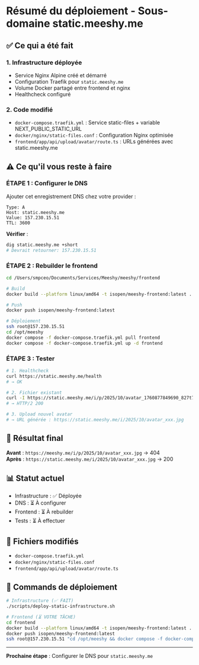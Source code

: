 # Résumé du déploiement - Sous-domaine static.meeshy.me

## ✅ Ce qui a été fait

### 1. Infrastructure déployée
- Service Nginx Alpine créé et démarré
- Configuration Traefik pour `static.meeshy.me`
- Volume Docker partagé entre frontend et nginx
- Healthcheck configuré

### 2. Code modifié
- `docker-compose.traefik.yml` : Service static-files + variable NEXT_PUBLIC_STATIC_URL
- `docker/nginx/static-files.conf` : Configuration Nginx optimisée
- `frontend/app/api/upload/avatar/route.ts` : URLs générées avec static.meeshy.me

## ⚠️ Ce qu'il vous reste à faire

### ÉTAPE 1 : Configurer le DNS

Ajouter cet enregistrement DNS chez votre provider :

```
Type: A
Host: static.meeshy.me
Value: 157.230.15.51
TTL: 3600
```

**Vérifier** :
```bash
dig static.meeshy.me +short
# Devrait retourner: 157.230.15.51
```

### ÉTAPE 2 : Rebuilder le frontend

```bash
cd /Users/smpceo/Documents/Services/Meeshy/meeshy/frontend

# Build
docker build --platform linux/amd64 -t isopen/meeshy-frontend:latest .

# Push
docker push isopen/meeshy-frontend:latest

# Déploiement
ssh root@157.230.15.51
cd /opt/meeshy
docker compose -f docker-compose.traefik.yml pull frontend
docker compose -f docker-compose.traefik.yml up -d frontend
```

### ÉTAPE 3 : Tester

```bash
# 1. Healthcheck
curl https://static.meeshy.me/health
# → OK

# 2. Fichier existant
curl -I https://static.meeshy.me/i/p/2025/10/avatar_1760877849690_827t7v.jpg
# → HTTP/2 200

# 3. Upload nouvel avatar
# → URL générée : https://static.meeshy.me/i/2025/10/avatar_xxx.jpg
```

## 🎯 Résultat final

**Avant** : `https://meeshy.me/i/p/2025/10/avatar_xxx.jpg` → 404  
**Après** : `https://static.meeshy.me/i/2025/10/avatar_xxx.jpg` → 200

## 📊 Statut actuel

- Infrastructure : ✅ Déployée
- DNS : ⏳ À configurer
- Frontend : ⏳ À rebuilder
- Tests : ⏳ À effectuer

## 📝 Fichiers modifiés

- `docker-compose.traefik.yml`
- `docker/nginx/static-files.conf`
- `frontend/app/api/upload/avatar/route.ts`

## 🚀 Commands de déploiement

```bash
# Infrastructure (✅ FAIT)
./scripts/deploy-static-infrastructure.sh

# Frontend (⏳ VOTRE TÂCHE)
cd frontend
docker build --platform linux/amd64 -t isopen/meeshy-frontend:latest .
docker push isopen/meeshy-frontend:latest
ssh root@157.230.15.51 "cd /opt/meeshy && docker compose -f docker-compose.traefik.yml pull frontend && docker compose -f docker-compose.traefik.yml up -d frontend"
```

---

**Prochaine étape** : Configurer le DNS pour `static.meeshy.me`

